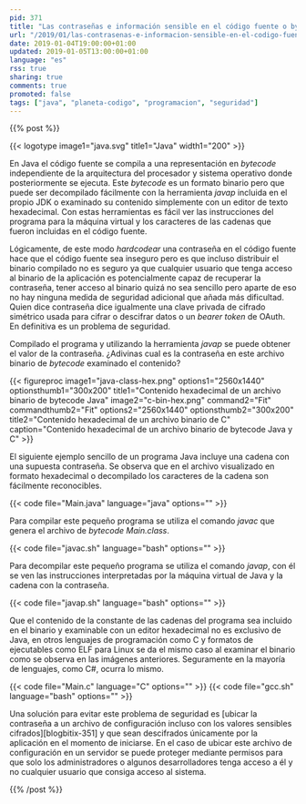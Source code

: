 ```yaml
---
pid: 371
title: "Las contraseñas e información sensible en el código fuente o bytecode de Java no son seguras"
url: "/2019/01/las-contrasenas-e-informacion-sensible-en-el-codigo-fuente-o-bytecode-de-java-no-son-seguras/"
date: 2019-01-04T19:00:00+01:00
updated: 2019-01-05T13:00:00+01:00
language: "es"
rss: true
sharing: true
comments: true
promoted: false
tags: ["java", "planeta-codigo", "programacion", "seguridad"]
---
```


{{% post %}}

{{< logotype image1="java.svg" title1="Java" width1="200" >}}

En Java el código fuente se compila a una representación en _bytecode_ independiente de la arquitectura del procesador y sistema operativo donde posteriormente se ejecuta. Este _bytecode_ es un formato binario pero que puede ser decompilado fácilmente con la herramienta _javap_ incluida en el propio JDK o examinado su contenido simplemente con un editor de texto hexadecimal. Con estas herramientas es fácil ver las instrucciones del programa para la máquina virtual y los caracteres de las cadenas que fueron incluidas en el código fuente.

Lógicamente, de este modo _hardcodear_ una contraseña en el código fuente hace que el código fuente sea inseguro pero es que incluso distribuir el binario compilado no es seguro ya que cualquier usuario que tenga acceso al binario de la aplicación es potencialmente capaz de recuperar la contraseña, tener acceso al binario quizá no sea sencillo pero aparte de eso no hay ninguna medida de seguridad adicional que añada más dificultad. Quien dice contraseña dice igualmente una clave privada de cifrado simétrico usada para cifrar o descifrar datos o un _bearer token_ de OAuth. En definitiva es un problema de seguridad.

Compilado el programa y utilizando la herramienta _javap_ se puede obtener el valor de la contraseña. ¿Adivinas cual es la contraseña en este archivo binario de _bytecode_ examinado el contenido?

<div class="media">
    {{< figureproc
        image1="java-class-hex.png" options1="2560x1440" optionsthumb1="300x200" title1="Contenido hexadecimal de un archivo binario de bytecode Java"
        image2="c-bin-hex.png" command2="Fit" commandthumb2="Fit" options2="2560x1440" optionsthumb2="300x200" title2="Contenido hexadecimal de un archivo binario de C"
        caption="Contenido hexadecimal de un archivo binario de bytecode Java y C" >}}
</div>

El siguiente ejemplo sencillo de un programa Java incluye una cadena con una supuesta contraseña. Se observa que en el archivo visualizado en formato hexadecimal o decompilado los caracteres de la cadena son fácilmente reconocibles.

{{< code file="Main.java" language="java" options="" >}}

Para compilar este pequeño programa se utiliza el comando _javac_ que genera el archivo de _bytecode_ _Main.class_.

{{< code file="javac.sh" language="bash" options="" >}}

Para decompilar este pequeño programa se utiliza el comando _javap_, con él se ven las instrucciones interpretadas por la máquina virtual de Java y la cadena con la contraseña.

{{< code file="javap.sh" language="bash" options="" >}}

Que el contenido de la constante de las cadenas del programa sea incluido en el binario y examinable con un editor hexadecimal no es exclusivo de Java, en otros lenguajes de programación como C y formatos de ejecutables como ELF para Linux se da el mismo caso al examinar el binario como se observa en las imágenes anteriores. Seguramente en la mayoría de lenguajes, como C#, ocurra lo mismo.

{{< code file="Main.c" language="C" options="" >}}
{{< code file="gcc.sh" language="bash" options="" >}}

Una solución para evitar este problema de seguridad es [ubicar la contraseña a un archivo de configuración incluso con los valores sensibles cifrados][blogbitix-351] y que sean descifrados únicamente por la aplicación en el momento de iniciarse. En el caso de ubicar este archivo de configuración en un servidor se puede proteger mediante permisos para que solo los administradores o algunos desarrolladores tenga acceso a él y no cualquier usuario que consiga acceso al sistema.

{{% /post %}}
